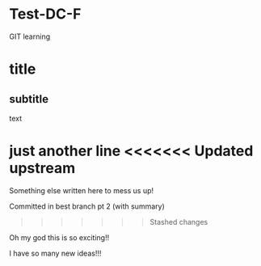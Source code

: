 # Test-DC-F
GIT learning 

# title
## subtitle
text



just another line
<<<<<<< Updated upstream
=======



Something else written here to mess us up!

Committed in best branch pt 2 (with summary)
>>>>>>> Stashed changes

Oh my god this is so exciting!!

I have so many new ideas!!!